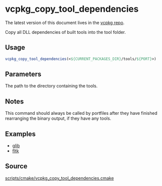 # vcpkg_copy_tool_dependencies

The latest version of this document lives in the [vcpkg repo](https://github.com/Microsoft/vcpkg/blob/master/maintainers/vcpkg_copy_tool_dependencies.md).

Copy all DLL dependencies of built tools into the tool folder.

## Usage
```cmake
vcpkg_copy_tool_dependencies(<${CURRENT_PACKAGES_DIR}/tools/${PORT}>)
```
## Parameters
The path to the directory containing the tools.

## Notes
This command should always be called by portfiles after they have finished rearranging the binary output, if they have any tools.

## Examples

* [glib](https://github.com/Microsoft/vcpkg/blob/master/ports/glib/portfile.cmake)
* [fltk](https://github.com/Microsoft/vcpkg/blob/master/ports/fltk/portfile.cmake)

## Source
[scripts/cmake/vcpkg\_copy\_tool\_dependencies.cmake](https://github.com/Microsoft/vcpkg/blob/master/scripts/cmake/vcpkg_copy_tool_dependencies.cmake)
